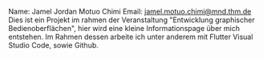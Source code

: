 Name: Jamel Jordan Motuo Chimi 
Email: jamel.motuo.chimi@mnd.thm.de 
Dies ist ein Projekt im rahmen der Veranstaltung "Entwicklung graphischer Bedienoberflächen", hier wird eine kleine Informationspage über mich entstehen. 
Im Rahmen dessen arbeite ich unter anderem mit Flutter Visual Studio Code, sowie Github.

